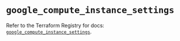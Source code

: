 # `google_compute_instance_settings`

Refer to the Terraform Registry for docs: [`google_compute_instance_settings`](https://registry.terraform.io/providers/hashicorp/google/6.19.0/docs/resources/compute_instance_settings).
